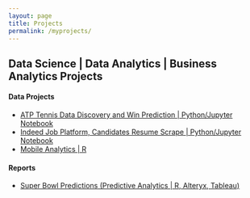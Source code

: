 ```yaml
---
layout: page
title: Projects
permalink: /myprojects/
---
```


## Data Science | Data Analytics | Business Analytics Projects


#### Data Projects

* [ATP Tennis Data Discovery and Win Prediction | Python/Jupyter Notebook](https://github.com/hansenme747/ATP/blob/master/ATP_data_project.ipynb)
* [Indeed Job Platform, Candidates Resume Scrape | Python/Jupyter Notebook](https://github.com/hansenme747/resume_scrape/blob/master/Indeed_Resume_scraping.ipynb)
* [Mobile Analytics | R](https://github.com/hansenme747/WebMobileUsageAnalytics/hansenme_MobileAnalytics.html)

#### Reports
* [Super Bowl Predictions (Predictive Analytics | R, Alteryx, Tableau)](https://github.com/hansenme747/2019SuperBowlPrediction/SB_predict_final_version.html)

